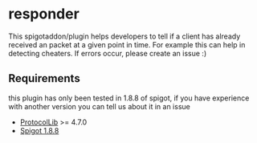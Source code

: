 # responder
This spigotaddon/plugin helps developers to tell if a client has already received an packet at a given point in time. For example this can help in detecting cheaters.
If errors occur, please create an issue :)

## Requirements
this plugin has only been tested in 1.8.8 of spigot, if you have experience with another version you can tell us about it in an issue
- [ProtocolLib](https://github.com/dmulloy2/ProtocolLib/releases/download/4.7.0/ProtocolLib.jar) >= 4.7.0
- [Spigot 1.8.8](https://cdn.getbukkit.org/spigot/spigot-1.8.8-R0.1-SNAPSHOT-latest.jar) 
